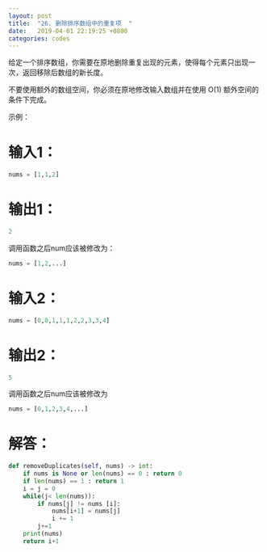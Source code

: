 ```yaml
---
layout: post
title:  "26. 删除排序数组中的重复项  "
date:   2019-04-01 22:19:25 +0800
categories: codes
---
```

给定一个排序数组，你需要在原地删除重复出现的元素，使得每个元素只出现一次，返回移除后数组的新长度。

不要使用额外的数组空间，你必须在原地修改输入数组并在使用 O(1) 额外空间的条件下完成。

示例：  

# 输入1：

```python
nums = [1,1,2]
```

# 输出1：

```python
2
```

调用函数之后num应该被修改为：

```python
nums = [1,2,...]
```

# 输入2：

```python
nums = [0,0,1,1,1,2,2,3,3,4]
```

# 输出2：

```python
5
```

调用函数之后num应该被修改为

```python
nums = [0,1,2,3,4,...]
```

# 解答：  

```python
def removeDuplicates(self, nums) -> int:
    if nums is None or len(nums) == 0 : return 0
    if len(nums) == 1 : return 1
    i = j = 0
    while(j< len(nums)):
        if nums[j] != nums [i]:
            nums[i+1] = nums[j]
            i += 1
        j+=1
    print(nums)
    return i+1
```